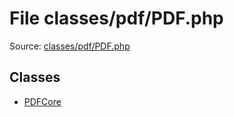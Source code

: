 File classes/pdf/PDF.php
=========

Source: [classes/pdf/PDF.php](https://github.com/PrestaShop/PrestaShop/blob/1.6.1.2/classes/pdf/PDF.php)


Classes
-------

* [PDFCore](class.PDFCore.md)

